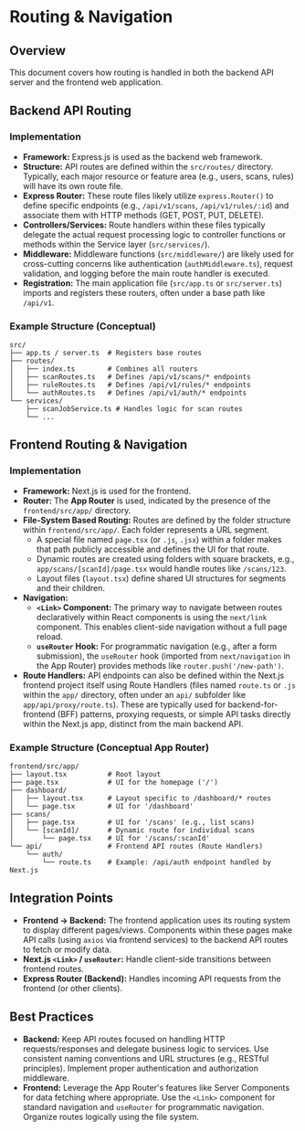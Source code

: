# Routing & Navigation

## Overview

This document covers how routing is handled in both the backend API server and the frontend web application.

## Backend API Routing

### Implementation

*   **Framework:** Express.js is used as the backend web framework.
*   **Structure:** API routes are defined within the `src/routes/` directory. Typically, each major resource or feature area (e.g., users, scans, rules) will have its own route file.
*   **Express Router:** These route files likely utilize `express.Router()` to define specific endpoints (e.g., `/api/v1/scans`, `/api/v1/rules/:id`) and associate them with HTTP methods (GET, POST, PUT, DELETE).
*   **Controllers/Services:** Route handlers within these files typically delegate the actual request processing logic to controller functions or methods within the Service layer (`src/services/`).
*   **Middleware:** Middleware functions (`src/middleware/`) are likely used for cross-cutting concerns like authentication (`authMiddleware.ts`), request validation, and logging before the main route handler is executed.
*   **Registration:** The main application file (`src/app.ts` or `src/server.ts`) imports and registers these routers, often under a base path like `/api/v1`.

### Example Structure (Conceptual)

```
src/
├── app.ts / server.ts  # Registers base routes
├── routes/
│   ├── index.ts        # Combines all routers
│   ├── scanRoutes.ts   # Defines /api/v1/scans/* endpoints
│   ├── ruleRoutes.ts   # Defines /api/v1/rules/* endpoints
│   └── authRoutes.ts   # Defines /api/v1/auth/* endpoints
└── services/
    ├── scanJobService.ts # Handles logic for scan routes
    └── ...
```

## Frontend Routing & Navigation

### Implementation

*   **Framework:** Next.js is used for the frontend.
*   **Router:** The **App Router** is used, indicated by the presence of the `frontend/src/app/` directory.
*   **File-System Based Routing:** Routes are defined by the folder structure within `frontend/src/app/`. Each folder represents a URL segment.
    *   A special file named `page.tsx` (or `.js`, `.jsx`) within a folder makes that path publicly accessible and defines the UI for that route.
    *   Dynamic routes are created using folders with square brackets, e.g., `app/scans/[scanId]/page.tsx` would handle routes like `/scans/123`.
    *   Layout files (`layout.tsx`) define shared UI structures for segments and their children.
*   **Navigation:**
    *   **`<Link>` Component:** The primary way to navigate between routes declaratively within React components is using the `next/link` component. This enables client-side navigation without a full page reload.
    *   **`useRouter` Hook:** For programmatic navigation (e.g., after a form submission), the `useRouter` hook (imported from `next/navigation` in the App Router) provides methods like `router.push('/new-path')`.
*   **Route Handlers:** API endpoints can also be defined within the Next.js frontend project itself using Route Handlers (files named `route.ts` or `.js` within the `app/` directory, often under an `api/` subfolder like `app/api/proxy/route.ts`). These are typically used for backend-for-frontend (BFF) patterns, proxying requests, or simple API tasks directly within the Next.js app, distinct from the main backend API.

### Example Structure (Conceptual App Router)

```
frontend/src/app/
├── layout.tsx          # Root layout
├── page.tsx            # UI for the homepage ('/')
├── dashboard/
│   ├── layout.tsx      # Layout specific to /dashboard/* routes
│   └── page.tsx        # UI for '/dashboard'
├── scans/
│   ├── page.tsx        # UI for '/scans' (e.g., list scans)
│   └── [scanId]/       # Dynamic route for individual scans
│       └── page.tsx    # UI for '/scans/:scanId'
└── api/                # Frontend API routes (Route Handlers)
    └── auth/
        └── route.ts    # Example: /api/auth endpoint handled by Next.js
```

## Integration Points

*   **Frontend -> Backend:** The frontend application uses its routing system to display different pages/views. Components within these pages make API calls (using `axios` via frontend services) to the backend API routes to fetch or modify data.
*   **Next.js `<Link>` / `useRouter`:** Handle client-side transitions between frontend routes.
*   **Express Router (Backend):** Handles incoming API requests from the frontend (or other clients).

## Best Practices

*   **Backend:** Keep API routes focused on handling HTTP requests/responses and delegate business logic to services. Use consistent naming conventions and URL structures (e.g., RESTful principles). Implement proper authentication and authorization middleware.
*   **Frontend:** Leverage the App Router's features like Server Components for data fetching where appropriate. Use the `<Link>` component for standard navigation and `useRouter` for programmatic navigation. Organize routes logically using the file system.
